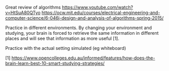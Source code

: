 Great review of algorithms
https://www.youtube.com/watch?v=HtSuA80QTyo
https://ocw.mit.edu/courses/electrical-engineering-and-computer-science/6-046j-design-and-analysis-of-algorithms-spring-2015/


Practice in different environments.  By changing your environment and studying, your brain is forced to retrieve the same information in different places and will see that information as more useful [1]. 

Practice with the actual setting simulated (eg whiteboard)


[1] https://www.opencolleges.edu.au/informed/features/how-does-the-brain-learn-best-10-smart-studying-strategies/


